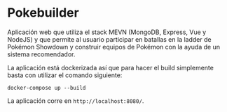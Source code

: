 # Pokebuilder

Aplicación web que utiliza el stack MEVN (MongoDB, Express, Vue y NodeJS) y que permite al usuario participar en
batallas en la ladder de Pokémon Showdown y construir equipos de Pokémon con la ayuda de un sistema recomendador.

La aplicación está dockerizada así que para hacer el build simplemente basta con utilizar el comando siguiente:

```
docker-compose up --build
```

La aplicación corre en ```http://localhost:8080/```.
